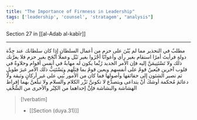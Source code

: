```yaml
---
title: "The Importance of Firmness in Leadership"
tags: ['leadership', 'counsel', 'stratagem', "analysis"]
---
```


 Section 27 in [[al-Adab al-kabīr]]

---
مطلبٌ في التحذير مما لم يُبْنَ على حزم من أعمال السلطان إذا كان سلطانك عند جِدَّة دولةٍ فرأيتَ أمرًا استقام بغير رأي وأعوانًا أجْزَوا بغير نَيْل وعملًا أَنْجَح بغير حزم فلا يغرَّنك ذلك ولا تَسْتَنِيمَنَّ إليه فإن الأمر الجديد رُبَّما يكون له مهابةٌ في أنفس أقوام وحلاوةٌ في قلوب آخرين فيُعينُ قومٌ على أنفسهم ويعين قومٌ بما قِبَلَهم ويَسْتَتِبُّ ذلك الأمر غيرَ طويلٍ ثم تصير الشئون إلى حقائقها وأصولها  فما كان من الأمور بُنِي على غير أركانٍ وثيقة ولا دعائمَ مُحكمة أوشكَ أنْ يتداعى ويتصدَّع  لا تكوننَّ نَزْر الكلام والسلام ولا تبلُغنَّ بهما إفراط الهشاشة والبشاشة فإنَّ إحداهما من الكِبْر والأخرى من السُّخْفِ

> [!verbatim]
> - [[Section (duya.31)]]
